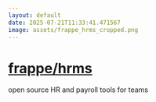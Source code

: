 ```yaml
---
layout: default
date: 2025-07-21T11:33:41.471567
image: assets/frappe_hrms_cropped.png
---
```


# [frappe/hrms](https://github.com/frappe/hrms)

open source HR and payroll tools for teams
